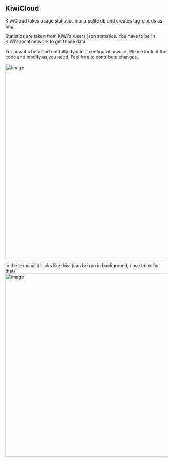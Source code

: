 ## KiwiCloud

KiwiCloud takes usage statistics into a sqlite db and creates tag-clouds as png

Statistics are taken from KiWi's /users json statistics. You have to be in KiWi's local network to get those data

For now it's beta and not fully dynamic configurationwise. Please look at the code and modify as you need.
Feel free to contribute changes.

<img width="607" alt="image" src="https://user-images.githubusercontent.com/20392230/182165529-331d5bde-17a2-4ec3-8d60-1bf26384c564.png">


In the terminal it looks like this: (can be run in background, i use tmux for that)
<img width="573" alt="image" src="https://user-images.githubusercontent.com/20392230/182165331-bb9acb94-64d0-4562-838d-bccd1af38623.png">
